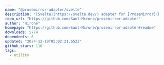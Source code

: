 ```yaml
---
name: "@prosemirror-adapter/svelte"
description: "[Svelte](https://svelte.dev/) adapter for [ProseMirror](https://prosemirror.net/)."
repo_url: "https://github.com/Saul-Mirone/prosemirror-adapter"
author: "mirone"
homepage: "https://github.com/Saul-Mirone/prosemirror-adapter#readme"
downloads: 5774
dependents: 6
updated: "2024-12-19T05:02:21.653Z"
github_stars: 116
tags: 
  - utility
---
```

